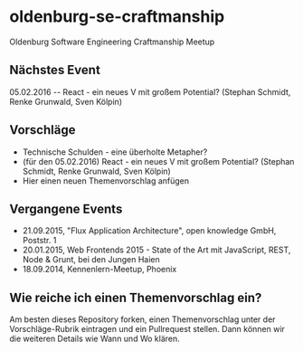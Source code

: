 # oldenburg-se-craftmanship
Oldenburg Software Engineering Craftmanship Meetup

## Nächstes Event
05.02.2016 -- React - ein neues V mit großem Potential? (Stephan Schmidt, Renke Grunwald, Sven Kölpin)

## Vorschläge
* Technische Schulden - eine überholte Metapher?
* (für den 05.02.2016) React - ein neues V mit großem Potential? (Stephan Schmidt, Renke Grunwald, Sven Kölpin)
* Hier einen neuen Themenvorschlag anfügen

## Vergangene Events
* 21.09.2015, "Flux Application Architecture", open knowledge GmbH, Poststr. 1
* 20.01.2015, Web Frontends 2015 - State of the Art mit JavaScript, REST, Node & Grunt, bei den Jungen Haien
* 18.09.2014, Kennenlern-Meetup, Phoenix

## Wie reiche ich einen Themenvorschlag ein?
Am besten dieses Repository forken, einen Themenvorschlag unter der Vorschläge-Rubrik eintragen und ein Pullrequest stellen. Dann können wir die weiteren Details wie Wann und Wo klären.
